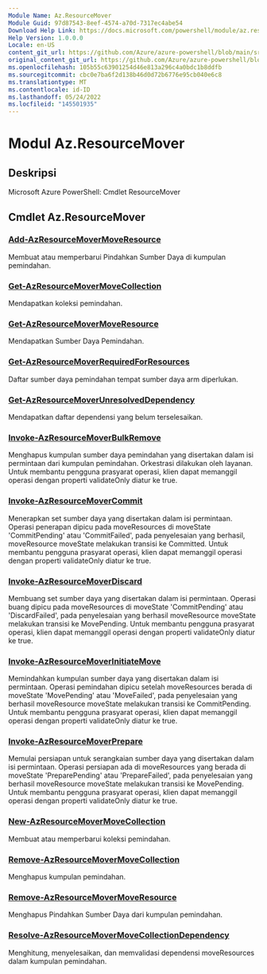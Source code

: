 ```yaml
---
Module Name: Az.ResourceMover
Module Guid: 97d87543-8eef-4574-a70d-7317ec4abe54
Download Help Link: https://docs.microsoft.com/powershell/module/az.resourcemover
Help Version: 1.0.0.0
Locale: en-US
content_git_url: https://github.com/Azure/azure-powershell/blob/main/src/ResourceMover/help/Az.ResourceMover.md
original_content_git_url: https://github.com/Azure/azure-powershell/blob/main/src/ResourceMover/help/Az.ResourceMover.md
ms.openlocfilehash: 105b55c63901254d46e813a296c4a0bdc1b8ddfb
ms.sourcegitcommit: cbc0e7ba6f2d138b46d0d72b6776e95cb040e6c8
ms.translationtype: MT
ms.contentlocale: id-ID
ms.lasthandoff: 05/24/2022
ms.locfileid: "145501935"
---
```

# Modul Az.ResourceMover
## Deskripsi
Microsoft Azure PowerShell: Cmdlet ResourceMover

## Cmdlet Az.ResourceMover
### [Add-AzResourceMoverMoveResource](Add-AzResourceMoverMoveResource.md)
Membuat atau memperbarui Pindahkan Sumber Daya di kumpulan pemindahan.

### [Get-AzResourceMoverMoveCollection](Get-AzResourceMoverMoveCollection.md)
Mendapatkan koleksi pemindahan.

### [Get-AzResourceMoverMoveResource](Get-AzResourceMoverMoveResource.md)
Mendapatkan Sumber Daya Pemindahan.

### [Get-AzResourceMoverRequiredForResources](Get-AzResourceMoverRequiredForResources.md)
Daftar sumber daya pemindahan tempat sumber daya arm diperlukan.

### [Get-AzResourceMoverUnresolvedDependency](Get-AzResourceMoverUnresolvedDependency.md)
Mendapatkan daftar dependensi yang belum terselesaikan.

### [Invoke-AzResourceMoverBulkRemove](Invoke-AzResourceMoverBulkRemove.md)
Menghapus kumpulan sumber daya pemindahan yang disertakan dalam isi permintaan dari kumpulan pemindahan.
Orkestrasi dilakukan oleh layanan.
Untuk membantu pengguna prasyarat operasi, klien dapat memanggil operasi dengan properti validateOnly diatur ke true.

### [Invoke-AzResourceMoverCommit](Invoke-AzResourceMoverCommit.md)
Menerapkan set sumber daya yang disertakan dalam isi permintaan.
Operasi penerapan dipicu pada moveResources di moveState 'CommitPending' atau 'CommitFailed', pada penyelesaian yang berhasil, moveResource moveState melakukan transisi ke Committed.
Untuk membantu pengguna prasyarat operasi, klien dapat memanggil operasi dengan properti validateOnly diatur ke true.

### [Invoke-AzResourceMoverDiscard](Invoke-AzResourceMoverDiscard.md)
Membuang set sumber daya yang disertakan dalam isi permintaan.
Operasi buang dipicu pada moveResources di moveState 'CommitPending' atau 'DiscardFailed', pada penyelesaian yang berhasil moveResource moveState melakukan transisi ke MovePending.
Untuk membantu pengguna prasyarat operasi, klien dapat memanggil operasi dengan properti validateOnly diatur ke true.

### [Invoke-AzResourceMoverInitiateMove](Invoke-AzResourceMoverInitiateMove.md)
Memindahkan kumpulan sumber daya yang disertakan dalam isi permintaan.
Operasi pemindahan dipicu setelah moveResources berada di moveState 'MovePending' atau 'MoveFailed', pada penyelesaian yang berhasil moveResource moveState melakukan transisi ke CommitPending.
Untuk membantu pengguna prasyarat operasi, klien dapat memanggil operasi dengan properti validateOnly diatur ke true.

### [Invoke-AzResourceMoverPrepare](Invoke-AzResourceMoverPrepare.md)
Memulai persiapan untuk serangkaian sumber daya yang disertakan dalam isi permintaan.
Operasi persiapan ada di moveResources yang berada di moveState 'PreparePending' atau 'PrepareFailed', pada penyelesaian yang berhasil moveResource moveState melakukan transisi ke MovePending.
Untuk membantu pengguna prasyarat operasi, klien dapat memanggil operasi dengan properti validateOnly diatur ke true.

### [New-AzResourceMoverMoveCollection](New-AzResourceMoverMoveCollection.md)
Membuat atau memperbarui koleksi pemindahan.

### [Remove-AzResourceMoverMoveCollection](Remove-AzResourceMoverMoveCollection.md)
Menghapus kumpulan pemindahan.

### [Remove-AzResourceMoverMoveResource](Remove-AzResourceMoverMoveResource.md)
Menghapus Pindahkan Sumber Daya dari kumpulan pemindahan.

### [Resolve-AzResourceMoverMoveCollectionDependency](Resolve-AzResourceMoverMoveCollectionDependency.md)
Menghitung, menyelesaikan, dan memvalidasi dependensi moveResources dalam kumpulan pemindahan.

